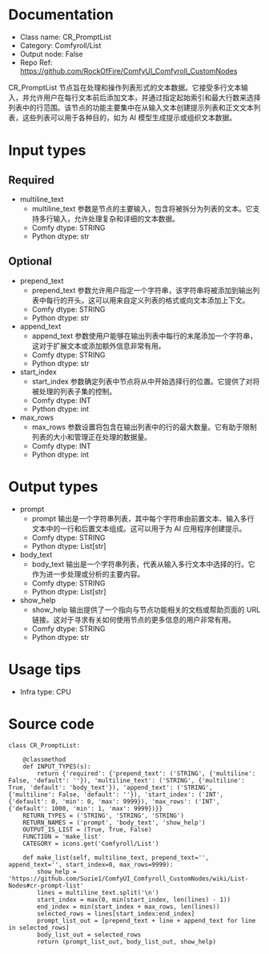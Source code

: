 # Documentation
- Class name: CR_PromptList
- Category: Comfyroll/List
- Output node: False
- Repo Ref: https://github.com/RockOfFire/ComfyUI_Comfyroll_CustomNodes

CR_PromptList 节点旨在处理和操作列表形式的文本数据。它接受多行文本输入，并允许用户在每行文本前后添加文本，并通过指定起始索引和最大行数来选择列表中的行范围。该节点的功能主要集中在从输入文本创建提示列表和正文文本列表，这些列表可以用于各种目的，如为 AI 模型生成提示或组织文本数据。

# Input types
## Required
- multiline_text
    - multiline_text 参数是节点的主要输入，包含将被拆分为列表的文本。它支持多行输入，允许处理复杂和详细的文本数据。
    - Comfy dtype: STRING
    - Python dtype: str
## Optional
- prepend_text
    - prepend_text 参数允许用户指定一个字符串，该字符串将被添加到输出列表中每行的开头。这可以用来自定义列表的格式或向文本添加上下文。
    - Comfy dtype: STRING
    - Python dtype: str
- append_text
    - append_text 参数使用户能够在输出列表中每行的末尾添加一个字符串，这对于扩展文本或添加额外信息非常有用。
    - Comfy dtype: STRING
    - Python dtype: str
- start_index
    - start_index 参数确定列表中节点将从中开始选择行的位置。它提供了对将被处理的列表子集的控制。
    - Comfy dtype: INT
    - Python dtype: int
- max_rows
    - max_rows 参数设置将包含在输出列表中的行的最大数量。它有助于限制列表的大小和管理正在处理的数据量。
    - Comfy dtype: INT
    - Python dtype: int

# Output types
- prompt
    - prompt 输出是一个字符串列表，其中每个字符串由前置文本、输入多行文本中的一行和后置文本组成。这可以用于为 AI 应用程序创建提示。
    - Comfy dtype: STRING
    - Python dtype: List[str]
- body_text
    - body_text 输出是一个字符串列表，代表从输入多行文本中选择的行。它作为进一步处理或分析的主要内容。
    - Comfy dtype: STRING
    - Python dtype: List[str]
- show_help
    - show_help 输出提供了一个指向与节点功能相关的文档或帮助页面的 URL 链接。这对于寻求有关如何使用节点的更多信息的用户非常有用。
    - Comfy dtype: STRING
    - Python dtype: str

# Usage tips
- Infra type: CPU

# Source code
```
class CR_PromptList:

    @classmethod
    def INPUT_TYPES(s):
        return {'required': {'prepend_text': ('STRING', {'multiline': False, 'default': ''}), 'multiline_text': ('STRING', {'multiline': True, 'default': 'body_text'}), 'append_text': ('STRING', {'multiline': False, 'default': ''}), 'start_index': ('INT', {'default': 0, 'min': 0, 'max': 9999}), 'max_rows': ('INT', {'default': 1000, 'min': 1, 'max': 9999})}}
    RETURN_TYPES = ('STRING', 'STRING', 'STRING')
    RETURN_NAMES = ('prompt', 'body_text', 'show_help')
    OUTPUT_IS_LIST = (True, True, False)
    FUNCTION = 'make_list'
    CATEGORY = icons.get('Comfyroll/List')

    def make_list(self, multiline_text, prepend_text='', append_text='', start_index=0, max_rows=9999):
        show_help = 'https://github.com/Suzie1/ComfyUI_Comfyroll_CustomNodes/wiki/List-Nodes#cr-prompt-list'
        lines = multiline_text.split('\n')
        start_index = max(0, min(start_index, len(lines) - 1))
        end_index = min(start_index + max_rows, len(lines))
        selected_rows = lines[start_index:end_index]
        prompt_list_out = [prepend_text + line + append_text for line in selected_rows]
        body_list_out = selected_rows
        return (prompt_list_out, body_list_out, show_help)
```